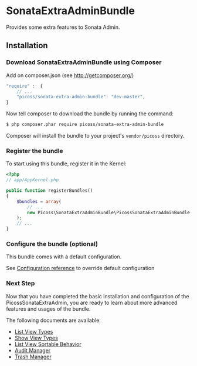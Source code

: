 SonataExtraAdminBundle
======================

Provides some extra features to Sonata Admin.

## Installation

### Download SonataExtraAdminBundle using Composer

Add on composer.json (see http://getcomposer.org/)

``` js
"require" :  {
    // ...
    "picoss/sonata-extra-admin-bundle": "dev-master",
}
```

Now tell composer to download the bundle by running the command:

``` bash
$ php composer.phar require picoss/sonata-extra-admin-bundle
```

Composer will install the bundle to your project's `vendor/picoss` directory.

### Register the bundle

To start using this bundle, register it in the Kernel:

``` php
<?php
// app/AppKernel.php

public function registerBundles()
{
    $bundles = array(
        // ...
        new Picoss\SonataExtraAdminBundle\PicossSonataExtraAdminBundle(),
    );
    // ...
}
```

### Configure the bundle (optional)

This bundle comes with a default configuration.

See [Configuration reference](http://github.com/picoss/SonataExtraAdminBundle/blob/master/Resources/doc/configuration_reference.md) to override default configuration

### Next Step

Now that you have completed the basic installation and configuration of the
PicossSonataExtraAdmin, you are ready to learn about more advanced features and usages
of the bundle.

The following documents are available:

- [List View Types](list_view_types.md)
- [Show View Types](show_view_types.md)
- [List View Sortable Behavior](list_view_sortable.md)
- [Audit Manager](audit_manager.md)
- [Trash Manager](trash_manager.md)
